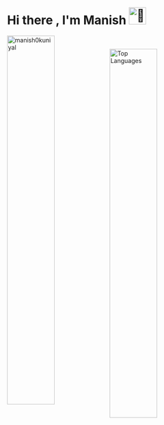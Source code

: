 
  <h1 >Hi there , I'm Manish <img  width="40" src="https://fonts.gstatic.com/s/e/notoemoji/latest/1f984/512.gif" alt="🦄" >  </h1>



<p>&nbsp;<img align="left" width="47%"  src="https://github-readme-stats.vercel.app/api?username=manish0kuniyal&show_icons=true&locale=en" alt="manish0kuniyal" /></p>

<img align="left" width="47%" src="https://github-readme-stats.vercel.app/api/top-langs/?username=manish0kuniyal&hide_progress=true&bg_color=#67aeca" alt="Top Languages">





